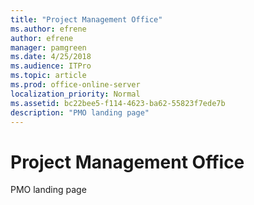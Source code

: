 ```yaml
---
title: "Project Management Office"
ms.author: efrene
author: efrene
manager: pamgreen
ms.date: 4/25/2018
ms.audience: ITPro
ms.topic: article
ms.prod: office-online-server
localization_priority: Normal
ms.assetid: bc22bee5-f114-4623-ba62-55823f7ede7b
description: "PMO landing page"
---
```


# Project Management Office

PMO landing page
  

